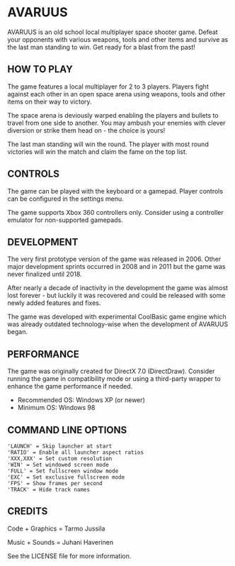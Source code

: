 # AVARUUS

AVARUUS is an old school local multiplayer space shooter game.
Defeat your opponents with various weapons, tools and other
items and survive as the last man standing to win.
Get ready for a blast from the past!

HOW TO PLAY
----------------------------------------------------------------

The game features a local multiplayer for 2 to 3 players.
Players fight against each other in an open space arena using
weapons, tools and other items on their way to victory.

The space arena is deviously warped enabling the players and
bullets to travel from one side to another. You may ambush your
enemies with clever diversion or strike them head on - the
choice is yours!

The last man standing will win the round. The player with most
round victories will win the match and claim the fame on the
top list.

CONTROLS
----------------------------------------------------------------

The game can be played with the keyboard or a gamepad. Player
controls can be configured in the settings menu.

The game supports Xbox 360 controllers only. Consider using a
controller emulator for non-supported gamepads.

DEVELOPMENT
----------------------------------------------------------------

The very first prototype version of the game was released in
2006. Other major development sprints occurred in 2008 and in
2011 but the game was never finalized until 2018.

After nearly a decade of inactivity in the development the game
was almost lost forever - but luckily it was recovered and could
be released with some newly added features and fixes.

The game was developed with experimental CoolBasic game engine
which was already outdated technology-wise when the development
of AVARUUS began.

PERFORMANCE
----------------------------------------------------------------

The game was originally created for DirectX 7.0 (DirectDraw).
Consider running the game in compatibility mode or using a
third-party wrapper to enhance the game performance if needed.

- Recommended OS: Windows XP (or newer)
- Minimum OS: Windows 98

COMMAND LINE OPTIONS
----------------------------------------------------------------

```
'LAUNCH' = Skip launcher at start
'RATIO' = Enable all launcher aspect ratios
'XXX,XXX' = Set custom resolution
'WIN' = Set windowed screen mode
'FULL' = Set fullscreen window mode
'EXC' = Set exclusive fullscreen mode
'FPS' = Show frames per second
'TRACK' = Hide track names
```

CREDITS
----------------------------------------------------------------

Code + Graphics = Tarmo Jussila

Music + Sounds = Juhani Haverinen

See the LICENSE file for more information.